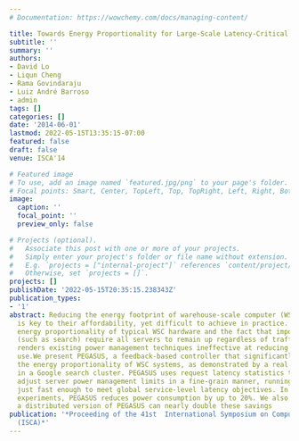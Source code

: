 ```yaml
---
# Documentation: https://wowchemy.com/docs/managing-content/

title: Towards Energy Proportionality for Large-Scale Latency-Critical Workloads
subtitle: ''
summary: ''
authors:
- David Lo
- Liqun Cheng
- Rama Govindaraju
- Luiz André Barroso
- admin
tags: []
categories: []
date: '2014-06-01'
lastmod: 2022-05-15T13:35:15-07:00
featured: false
draft: false
venue: ISCA'14

# Featured image
# To use, add an image named `featured.jpg/png` to your page's folder.
# Focal points: Smart, Center, TopLeft, Top, TopRight, Left, Right, BottomLeft, Bottom, BottomRight.
image:
  caption: ''
  focal_point: ''
  preview_only: false

# Projects (optional).
#   Associate this post with one or more of your projects.
#   Simply enter your project's folder or file name without extension.
#   E.g. `projects = ["internal-project"]` references `content/project/deep-learning/index.md`.
#   Otherwise, set `projects = []`.
projects: []
publishDate: '2022-05-15T20:35:15.238343Z'
publication_types:
- '1'
abstract: Reducing the energy footprint of warehouse-scale computer (WSC) systems
  is key to their affordability, yet difficult to achieve in practice. The lack of
  energy proportionality of typical WSC hardware and the fact that important workloads
  (such as search) require all servers to remain up regardless of traffic intensity
  renders existing power management techniques ineffective at reducing WSC energy
  use.We present PEGASUS, a feedback-based controller that significantly improves
  the energy proportionality of WSC systems, as demonstrated by a real implementation
  in a Google search cluster. PEGASUS uses request latency statistics to dynamically
  adjust server power management limits in a fine-grain manner, running each server
  just fast enough to meet global service-level latency objectives. In large cluster
  experiments, PEGASUS reduces power consumption by up to 20%. We also estimate that
  a distributed version of PEGASUS can nearly double these savings
publication: '*Proceeding of the 41st  International Symposium on Computer Architecuture
  (ISCA)*'
---
```

